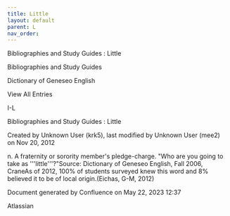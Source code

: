 ```yaml
---
title: Little
layout: default
parent: L
nav_order:
---
```


Bibliographies and Study Guides : Little

Bibliographies and Study Guides

Dictionary of Geneseo English

View All Entries

I-L

Bibliographies and Study Guides : Little

Created by  Unknown User (krk5), last modified by  Unknown User (mee2) on Nov 20, 2012

n. A fraternity or sorority member's pledge-charge. &quot;Who are you going to take as '''little'''?&quot;Source: Dictionary of Geneseo English, Fall 2006, CraneAs of 2012, 100% of students surveyed knew this word and 8% believed it to be of local origin.(Eichas, G-M, 2012) 

Document generated by Confluence on May 22, 2023 12:37

Atlassian
